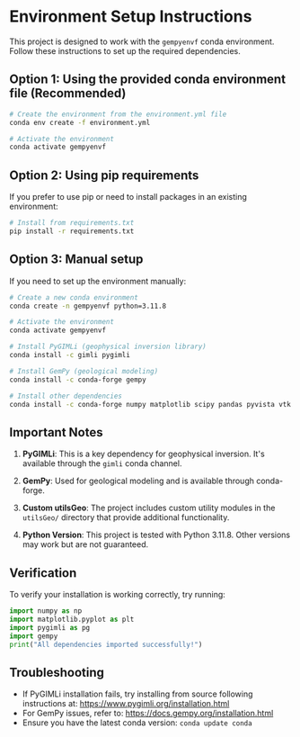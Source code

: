 # Environment Setup Instructions

This project is designed to work with the `gempyenvf` conda environment. Follow these instructions to set up the required dependencies.

## Option 1: Using the provided conda environment file (Recommended)

```bash
# Create the environment from the environment.yml file
conda env create -f environment.yml

# Activate the environment
conda activate gempyenvf
```

## Option 2: Using pip requirements

If you prefer to use pip or need to install packages in an existing environment:

```bash
# Install from requirements.txt
pip install -r requirements.txt
```

## Option 3: Manual setup

If you need to set up the environment manually:

```bash
# Create a new conda environment
conda create -n gempyenvf python=3.11.8

# Activate the environment
conda activate gempyenvf

# Install PyGIMLi (geophysical inversion library)
conda install -c gimli pygimli

# Install GemPy (geological modeling)
conda install -c conda-forge gempy

# Install other dependencies
conda install -c conda-forge numpy matplotlib scipy pandas pyvista vtk jupyterlab
```

## Important Notes

1. **PyGIMLi**: This is a key dependency for geophysical inversion. It's available through the `gimli` conda channel.

2. **GemPy**: Used for geological modeling and is available through conda-forge.

3. **Custom utilsGeo**: The project includes custom utility modules in the `utilsGeo/` directory that provide additional functionality.

4. **Python Version**: This project is tested with Python 3.11.8. Other versions may work but are not guaranteed.

## Verification

To verify your installation is working correctly, try running:

```python
import numpy as np
import matplotlib.pyplot as plt
import pygimli as pg
import gempy
print("All dependencies imported successfully!")
```

## Troubleshooting

- If PyGIMLi installation fails, try installing from source following instructions at: https://www.pygimli.org/installation.html
- For GemPy issues, refer to: https://docs.gempy.org/installation.html
- Ensure you have the latest conda version: `conda update conda`